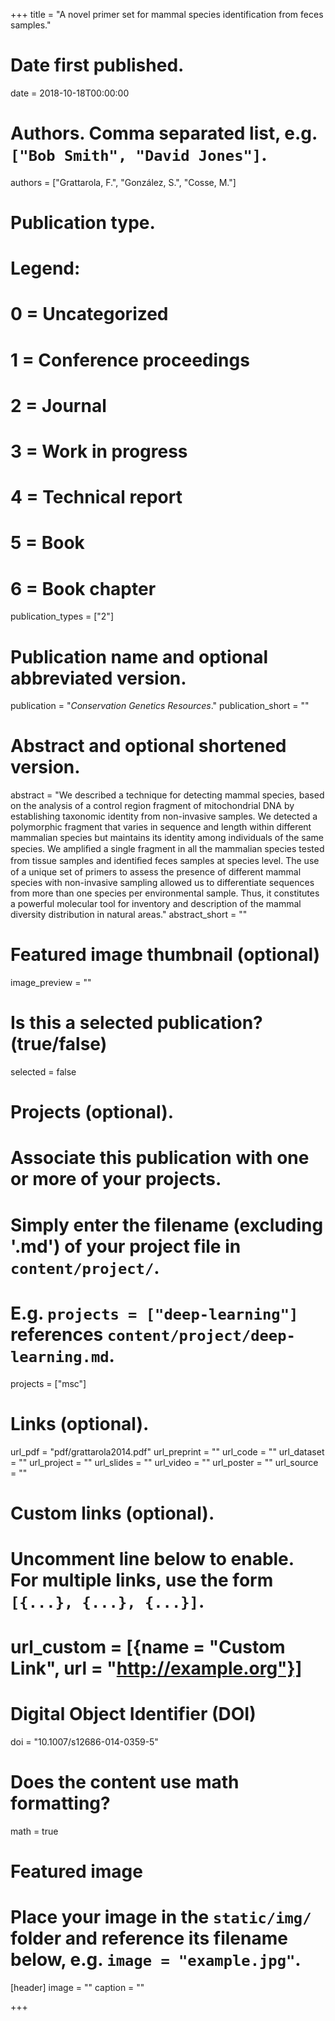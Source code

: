 +++
title = "A novel primer set for mammal species identification from feces samples."

# Date first published.
date = 2018-10-18T00:00:00

# Authors. Comma separated list, e.g. `["Bob Smith", "David Jones"]`.
authors = ["Grattarola, F.", "González, S.", "Cosse, M."]

# Publication type.
# Legend:
# 0 = Uncategorized
# 1 = Conference proceedings
# 2 = Journal
# 3 = Work in progress
# 4 = Technical report
# 5 = Book
# 6 = Book chapter
publication_types = ["2"]

# Publication name and optional abbreviated version.
publication = "*Conservation Genetics Resources*."
publication_short = ""

# Abstract and optional shortened version.
abstract = "We described a technique for detecting mammal species, based on the analysis of a control region fragment of mitochondrial DNA by establishing taxonomic identity from non-invasive samples. We detected a polymorphic fragment that varies in sequence and length within different mammalian species but maintains its identity among individuals of the same species. We ampliﬁed a single fragment in all the mammalian species tested from tissue samples and identiﬁed feces samples at species level. The use of a unique set of primers to assess the presence of different mammal species with non-invasive sampling allowed us to differentiate sequences from more than one species per environmental sample. Thus, it constitutes a powerful molecular tool for inventory and description of the mammal diversity distribution in natural areas."
abstract_short = ""

# Featured image thumbnail (optional)
image_preview = ""

# Is this a selected publication? (true/false)
selected = false

# Projects (optional).
#   Associate this publication with one or more of your projects.
#   Simply enter the filename (excluding '.md') of your project file in `content/project/`.
#   E.g. `projects = ["deep-learning"]` references `content/project/deep-learning.md`.
projects = ["msc"]

# Links (optional).
url_pdf = "pdf/grattarola2014.pdf"
url_preprint = ""
url_code = ""
url_dataset = ""
url_project = ""
url_slides = ""
url_video = ""
url_poster = ""
url_source = ""

# Custom links (optional).
#   Uncomment line below to enable. For multiple links, use the form `[{...}, {...}, {...}]`.
# url_custom = [{name = "Custom Link", url = "http://example.org"}]


# Digital Object Identifier (DOI)
doi = "10.1007/s12686-014-0359-5"

# Does the content use math formatting?
math = true

# Featured image
# Place your image in the `static/img/` folder and reference its filename below, e.g. `image = "example.jpg"`.
[header]
image = ""
caption = ""

+++
